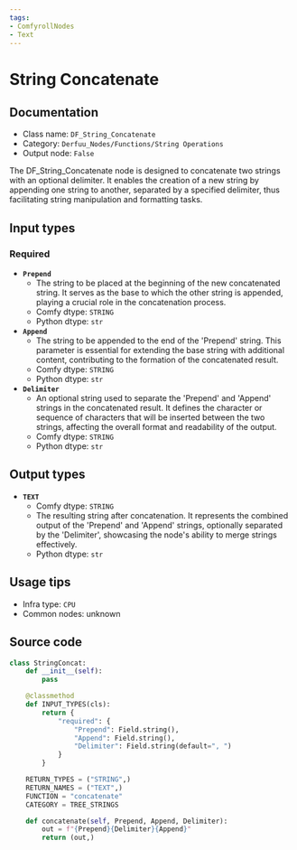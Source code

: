 ```yaml
---
tags:
- ComfyrollNodes
- Text
---
```


# String Concatenate
## Documentation
- Class name: `DF_String_Concatenate`
- Category: `Derfuu_Nodes/Functions/String Operations`
- Output node: `False`

The DF_String_Concatenate node is designed to concatenate two strings with an optional delimiter. It enables the creation of a new string by appending one string to another, separated by a specified delimiter, thus facilitating string manipulation and formatting tasks.
## Input types
### Required
- **`Prepend`**
    - The string to be placed at the beginning of the new concatenated string. It serves as the base to which the other string is appended, playing a crucial role in the concatenation process.
    - Comfy dtype: `STRING`
    - Python dtype: `str`
- **`Append`**
    - The string to be appended to the end of the 'Prepend' string. This parameter is essential for extending the base string with additional content, contributing to the formation of the concatenated result.
    - Comfy dtype: `STRING`
    - Python dtype: `str`
- **`Delimiter`**
    - An optional string used to separate the 'Prepend' and 'Append' strings in the concatenated result. It defines the character or sequence of characters that will be inserted between the two strings, affecting the overall format and readability of the output.
    - Comfy dtype: `STRING`
    - Python dtype: `str`
## Output types
- **`TEXT`**
    - Comfy dtype: `STRING`
    - The resulting string after concatenation. It represents the combined output of the 'Prepend' and 'Append' strings, optionally separated by the 'Delimiter', showcasing the node's ability to merge strings effectively.
    - Python dtype: `str`
## Usage tips
- Infra type: `CPU`
- Common nodes: unknown


## Source code
```python
class StringConcat:
    def __init__(self):
        pass

    @classmethod
    def INPUT_TYPES(cls):
        return {
            "required": {
                "Prepend": Field.string(),
                "Append": Field.string(),
                "Delimiter": Field.string(default=", ")
            }
        }

    RETURN_TYPES = ("STRING",)
    RETURN_NAMES = ("TEXT",)
    FUNCTION = "concatenate"
    CATEGORY = TREE_STRINGS

    def concatenate(self, Prepend, Append, Delimiter):
        out = f"{Prepend}{Delimiter}{Append}"
        return (out,)

```
